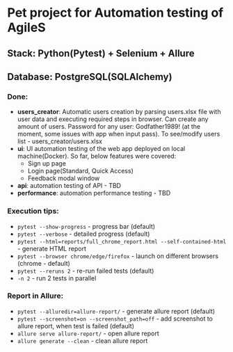 # Pet project for Automation testing of AgileS
## Stack: Python(Pytest) + Selenium + Allure
## Database: PostgreSQL(SQLAlchemy)
### Done:

 - **users_creator**: Automatic users creation by parsing users.xlsx file with user data
and executing required steps in browser. Can create any amount of users. Password for any user: Godfather1989!
(at the moment, some issues with app when input pass). To see/modify users list - users_creator/users.xlsx
 - **ui**: UI automation testing of the web app deployed on local machine(Docker). So far, below features were covered:
   + Sign up page
   + Login page(Standard, Quick Access)
   + Feedback modal window
 - **api**: automation testing of API - TBD
 - **performance**: automation performance testing - TBD

### Execution tips:
 - `pytest --show-progress`  -  progress bar (default)
 - `pytest --verbose`  -  detailed progress (default)
 - `pytest --html=reports/full_chrome_report.html --self-contained-html`  -  generate HTML report
 - `pytest --browser chrome/edge/firefox`  -  launch on different browsers (chrome - default)
 - `pytest --reruns 2`  -  re-run failed tests (default)
 - `-n 2` - run 2 tests in parallel

### Report in Allure:
 - `pytest --alluredir=allure-report/`  -  generate allure report (default)
 - `pytest --screenshot=on --screenshot_path=off`  -  add screenshot to allure report, when test is failed (default)
 - `allure serve allure-report/`  -  open allure report
 - `allure generate --clean`  -  clean allure report
